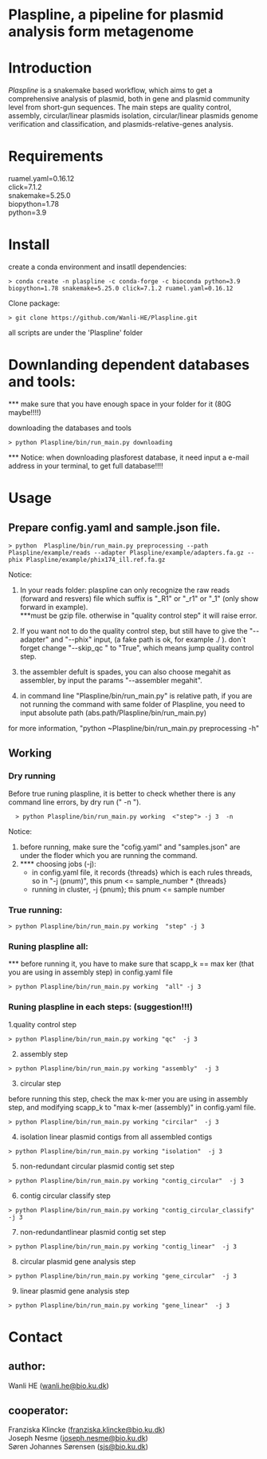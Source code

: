 # Plaspline, a pipeline for plasmid analysis form metagenome

# Introduction
*Plaspline* is a snakemake based workflow, which aims to get a comprehensive analysis of plasmid, both in gene and plasmid community level from short-gun sequences. The main steps are quality control, assembly, circular/linear plasmids isolation, circular/linear plasmids genome verification and classification, and plasmids-relative-genes analysis.


# Requirements
ruamel.yaml=0.16.12  
click=7.1.2  
snakemake=5.25.0  
biopython=1.78  
python=3.9

# Install  
create a conda environment and insatll dependencies:  
```
> conda create -n plaspline -c conda-forge -c bioconda python=3.9 biopython=1.78 snakemake=5.25.0 click=7.1.2 ruamel.yaml=0.16.12
```

Clone package:  
```
> git clone https://github.com/Wanli-HE/Plaspline.git 
```  
all scripts are under the 'Plaspline' folder


# Downlanding dependent databases and tools:

*** make sure that you have enough space in your folder for it (80G maybe!!!!)

downloading the databases and tools
```
> python Plaspline/bin/run_main.py downloading       
``` 
*** Notice: when downloading plasforest database, it need input a e-mail address in your terminal, to get full database!!!!


# Usage
## Prepare config.yaml and sample.json file.

```
> python  Plaspline/bin/run_main.py preprocessing --path Plaspline/example/reads --adapter Plaspline/example/adapters.fa.gz --phix Plaspline/example/phix174_ill.ref.fa.gz
```
Notice: 
1. In your reads folder: plaspline can only recognize the raw reads (forward and resvers) file which suffix is "_R1" or "_r1" or "_1" (only show forward in example).  
      ***must be gzip file. otherwise in "quality control step" it will raise error.

2. If you want not to do the quality control step, but still have to give the "--adapter" and "--phix" input, (a fake path is ok,  for example ./ ). don`t forget change "--skip_qc " to "True", which means jump quality control step.  

3. the assembler defult is spades, you can also choose megahit as assembler, by input the params "--assembler megahit".
     
4. in command line "Plaspline/bin/run_main.py" is relative path, if you are not running the command with same folder of Plaspline, you need to input absolute path (abs.path/Plaspline/bin/run_main.py)

for more information, "python ~Plaspline/bin/run_main.py preprocessing -h" 
  
## Working
### Dry running 
Before true runing plaspline, it is better to check whether there is any command line errors, by dry run (" -n ").

```
  > python Plaspline/bin/run_main.py working  <"step"> -j 3  -n 
```
Notice:
  1. before running, make sure the "cofig.yaml" and "samples.json" are under the floder which you are running the command.
  2. **** choosing jobs (-j):
     - in config.yaml file, it records {threads} which is each rules threads, so in "-j (pnum)", this pnum <= sample_number * {threads}      
     - running in cluster, -j {pnum};  this pnum <= sample number
          
### True running:
```
> python Plaspline/bin/run_main.py working  "step" -j 3 
```
     
### Runing plaspline all:

*** before running it, you have to make sure that scapp_k == max ker (that you are using in assembly step) in config.yaml file

     
```
> python Plaspline/bin/run_main.py working  "all" -j 3
```
     



     
### Runing plaspline in each steps: (suggestion!!!)

1.quality control step
  ```
  > python Plaspline/bin/run_main.py working "qc"  -j 3
  ```
2. assembly step
  ```
  > python Plaspline/bin/run_main.py working "assembly"  -j 3
  ```
3. circular step
     
  before running this step, check the max k-mer you are using in assembly step, and modifying scapp_k to "max k-mer (assembly)" in config.yaml file.
  ```
  > python Plaspline/bin/run_main.py working "circilar"  -j 3
  ```
4. isolation linear plasmid contigs from all assembled contigs
  ```
  > python Plaspline/bin/run_main.py working "isolation"  -j 3
  ```
5. non-redundant circular plasmid contig set step
  ```
  > python Plaspline/bin/run_main.py working "contig_circular"  -j 3
  ```
6. contig circular classify step
  ```
  > python Plaspline/bin/run_main.py working "contig_circular_classify"  -j 3
  ```
7. non-redundantlinear plasmid contig set step
  ```
  > python Plaspline/bin/run_main.py working "contig_linear"  -j 3
  ```
8. circular plasmid gene analysis step
  ```
  > python Plaspline/bin/run_main.py working "gene_circular"  -j 3
  ```
9. linear plasmid gene analysis step
  ```
  > python Plaspline/bin/run_main.py working "gene_linear"  -j 3
  ```


     
     
# Contact

## author:   
   Wanli HE (wanli.he@bio.ku.dk)

## cooperator:  
   Franziska Klincke (franziska.klincke@bio.ku.dk)  
   Joseph Nesme (joseph.nesme@bio.ku.dk)  
   Søren Johannes Sørensen (sjs@bio.ku.dk)
